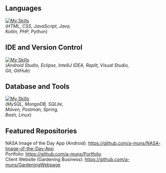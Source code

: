 ## Languages
[![My Skills](https://skillicons.dev/icons?i=html,css,js,java,kotlin,php,py&perline=4)](https://skillicons.dev)
<br>
(<em>HTML, CSS, JavaScript, Java, 
<br>Kotlin, PHP, Python</em>)

## IDE and Version Control
[![My Skills](https://skillicons.dev/icons?i=androidstudio,eclipse,idea,replit,vscode,git,github&perline=5)](https://skillicons.dev)
<br>
(<em>Android Studio, Eclipse, IntelliJ IDEA, Replit, Visual Studio,
<br>Git, GitHub</em>)
## Database and Tools
[![My Skills](https://skillicons.dev/icons?i=mysql,mongodb,sqlite,maven,postman,spring,bash,linux&perline=3)](https://skillicons.dev)
<br>
(<em>MySQL, MongoDB, SQLite,
<br>Maven, Postman, Spring,
<br>Bash, Linux</em>)

## Featured Repositories
NASA Image of the Day App (Android): https://github.com/a-muns/NASA-Image-of-the-Day-App
<br>Portfolio: https://github.com/a-muns/Portfolio
<br>Client Website (Gardening Business): https://github.com/a-muns/GardeningWebpage
